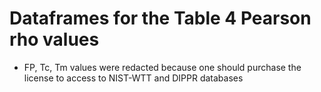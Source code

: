 # Dataframes for the Table 4 Pearson rho values

- FP, Tc, Tm values were redacted because one should purchase the license to access to NIST-WTT and DIPPR databases
